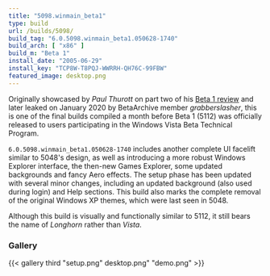 ```yaml
---
title: "5098.winmain_beta1"
type: build
url: /builds/5098/
build_tag: "6.0.5098.winmain_beta1.050628-1740"
build_arch: [ "x86" ]
build_m: "Beta 1"
install_date: "2005-06-29"
install_key: "TCP8W-T8PQJ-WWRRH-QH76C-99FBW"
featured_image: desktop.png
---
```


Originally showcased by *Paul Thurott* on part two of his [Beta 1 review](https://web.archive.org/web/20051013061530/http://www.winsupersite.com/reviews/winvista_beta1_02.asp) and later leaked on January 2020 by BetaArchive member *grabberslasher*, this is one of the final builds compiled a month before Beta 1 (5112) was officially released to users participating in the Windows Vista Beta Technical Program.

`6.0.5098.winmain_beta1.050628-1740` includes another complete UI facelift similar to 5048's design, as well as introducing a more robust Windows Explorer interface, the then-new Games Explorer, some updated backgrounds and fancy Aero effects. The setup phase has been updated with several minor changes, including an updated background (also used during login) and Help sections. This build also marks the complete removal of the original Windows XP themes, which were last seen in 5048.

Although this build is visually and functionally similar to 5112, it still bears the name of *Longhorn* rather than *Vista*.

### Gallery

{{< gallery third "setup.png" desktop.png" "demo.png" >}}